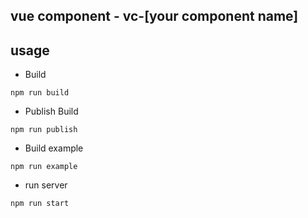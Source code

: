 ## vue component - vc-[your component name]

## usage

* Build

```node
npm run build

```
* Publish Build

```node
npm run publish
```

* Build example

```node
npm run example
```

* run server

```node
npm run start
```
